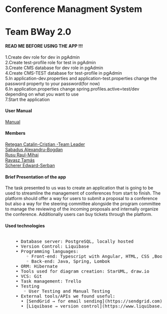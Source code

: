 # Conference Managment System

# Team BWay 2.0

#### READ ME BEFORE USING THE APP !!!

1.Create dev role for dev in pgAdmin  
2.Create test-profile role for test in pgAdmin  
3.Create CMS database for dev role in pgAdmin  
4.Create CMS-TEST database for test-profile in pgAdmin  
5.In application-dev.properties and application-test.properties change the password property to your password(for now)  
6.In application.properties change spring.profiles.active=test/dev depending on what you want to use  
7.Start the application  

#### User Manual  

[Manual](./Documentation/Grading.pdf)

#### Members  
[Retegan Catalin-Cristian -Team Leader](https://github.com/ReteganCatalin)   
[Sabadus Alexandru-Bogdan](https://github.com/TheStrangeProgrammer)  
[Rusu Raul-Mihai](https://github.com/RaulRusu)  
[Ravasz Tamás](https://github.com/RavaszTamas)  
[Scherer Edward-Serban](https://github.com/SabaAlex)  

#### Brief Presentation of the app

   The task presented to us was to create an application that is going to be used to streamline the management of conferences from start to finish. The platform should offer a way for users to submit a proposal to a conference but also a way for the steering committee alongside the program committee to manage the reviewing of the incoming proposals and internally organize the conference. Additionally users can buy tickets through the platform.

#### Used technologies

   <pre> 
    • Database server: PostgreSQL, locally hosted  
    • Version Control: Liquibase  
    • Programming languages:   
        ◦ Front-end: Typescript with Angular, HTML, CSS ,Bootstrap  
        ◦ Back-end: Java, Spring, Lombok  
    • ORM: Hibernate   
    • Tools used for diagram creation: StarUML, draw.io   
    • VCS: Git  
    • Task management: Trello   
    • Testing   
       ◦ User Testing and Manual Testing  
    • External tools/APIs we found useful:   
      • [SendGrid → for email sending](https://sendgrid.com)  
      • [Liquibase → version control](https://www.liquibase.org)
     </pre> 
      
    
